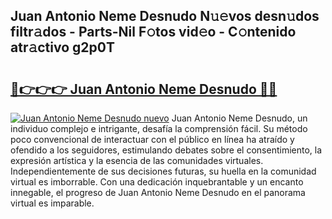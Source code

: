 ## Juan Antonio Neme Desnudo N𝚞𝚎vos desn𝚞dos filtr𝚊dos - Parts-Nil F𝚘tos vid𝚎o - C𝚘ntenido atr𝚊ctivo g2p0T

# <h2><a href="http://mb9stk.tromn.icu/?c=Juan+Antonio+Neme+Desnudo">🔗👉👉👉 Juan Antonio Neme Desnudo 🔗🔗</a></h2>

[![Juan Antonio Neme Desnudo nuevo](https://i.imgur.com/pEAQMta.gif)](http://mb9stk.tromn.icu/?c=Juan+Antonio+Neme+Desnudo)
Juan Antonio Neme Desnudo, un individuo complejo e intrigante, desafía la comprensión fácil. Su método poco convencional de interactuar con el público en línea ha atraído y ofendido a los seguidores, estimulando debates sobre el consentimiento, la expresión artística y la esencia de las comunidades virtuales. Independientemente de sus decisiones futuras, su huella en la comunidad virtual es imborrable. Con una dedicación inquebrantable y un encanto innegable, el progreso de Juan Antonio Neme Desnudo en el panorama virtual es imparable.
